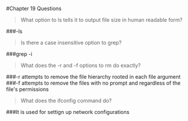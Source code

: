 #Chapter 19 Questions

>What option to ls tells it to output file size in human readable form?

###-ls

>Is there a case insensitive option to grep?

###grep -i

>What does the -r and -f options to rm do exactly?

###-r attempts to remove the file hierarchy rooted in each file argument
###-f attempts to remove the files with no prompt and regardless of the file's permissions

>What does the ifconfig command do?

###It is used for settign up network configurations
